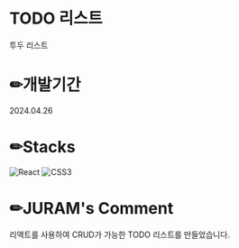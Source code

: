 # TODO 리스트
투두 리스트

# ✏개발기간
2024.04.26

# ✏Stacks
![React](https://img.shields.io/badge/react-%2320232a.svg?style=for-the-badge&logo=react&logoColor=%2361DAFB)
![CSS3](https://img.shields.io/badge/css3-%231572B6.svg?style=for-the-badge&logo=css3&logoColor=white)
# ✏JURAM's Comment
리액트를 사용하여 CRUD가 가능한 TODO 리스트를 만들었습니다.

